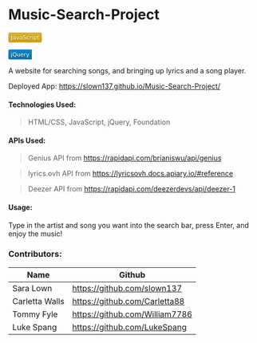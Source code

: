 # Music-Search-Project

<svg xmlns="http://www.w3.org/2000/svg" xmlns:xlink="http://www.w3.org/1999/xlink" width="67" height="20" role="img" aria-label="JavaScript"><title>JavaScript</title><linearGradient id="s" x2="0" y2="100%"><stop offset="0" stop-color="#bbb" stop-opacity=".1"/><stop offset="1" stop-opacity=".1"/></linearGradient><clipPath id="r"><rect width="67" height="20" rx="3" fill="#fff"/></clipPath><g clip-path="url(#r)"><rect width="0" height="20" fill="#dfb317"/><rect x="0" width="67" height="20" fill="#dfb317"/><rect width="67" height="20" fill="url(#s)"/></g><g fill="#fff" text-anchor="middle" font-family="Verdana,Geneva,DejaVu Sans,sans-serif" text-rendering="geometricPrecision" font-size="110"><text aria-hidden="true" x="335" y="150" fill="#010101" fill-opacity=".3" transform="scale(.1)" textLength="570">JavaScript</text><text x="335" y="140" transform="scale(.1)" fill="#fff" textLength="570">JavaScript</text></g></svg>

<svg xmlns="http://www.w3.org/2000/svg" xmlns:xlink="http://www.w3.org/1999/xlink" width="47" height="20" role="img" aria-label="jQuery"><title>jQuery</title><linearGradient id="s" x2="0" y2="100%"><stop offset="0" stop-color="#bbb" stop-opacity=".1"/><stop offset="1" stop-opacity=".1"/></linearGradient><clipPath id="r"><rect width="47" height="20" rx="3" fill="#fff"/></clipPath><g clip-path="url(#r)"><rect width="0" height="20" fill="#007ec6"/><rect x="0" width="47" height="20" fill="#007ec6"/><rect width="47" height="20" fill="url(#s)"/></g><g fill="#fff" text-anchor="middle" font-family="Verdana,Geneva,DejaVu Sans,sans-serif" text-rendering="geometricPrecision" font-size="110"><text aria-hidden="true" x="235" y="150" fill="#010101" fill-opacity=".3" transform="scale(.1)" textLength="370">jQuery</text><text x="235" y="140" transform="scale(.1)" fill="#fff" textLength="370">jQuery</text></g></svg>

A website for searching songs, and bringing up lyrics and a song player.

Deployed App: https://slown137.github.io/Music-Search-Project/

#### Technologies Used: 
> HTML/CSS, JavaScript, jQuery, Foundation

#### APIs Used: 
> Genius API from https://rapidapi.com/brianiswu/api/genius

> lyrics.ovh API from https://lyricsovh.docs.apiary.io/#reference

> Deezer API from https://rapidapi.com/deezerdevs/api/deezer-1

#### Usage: 
Type in the artist and song you want into the search bar, press Enter, and enjoy the music!

### Contributors:

Name | Github
------------ | -------------
Sara Lown | https://github.com/slown137
Carletta Walls | https://github.com/Carletta88
Tommy Fyle | https://github.com/William7786
Luke Spang | https://github.com/LukeSpang

